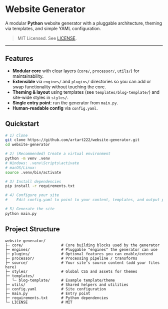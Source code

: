 # Website Generator

A modular **Python** website generator with a pluggable architecture, theming via templates, and simple YAML configuration.

> MIT Licensed. See [LICENSE](./LICENSE).

---

## Features

- **Modular core** with clear layers (`core/`, `processor/`, `utils/`) for maintainability.
- **Extensible** via `engines/` and `plugins/` directories so you can add or swap functionality without touching the core.
- **Theming & layout** using templates (see `templates/blog-template/`) and site-wide styles in `styles/`.
- **Single entry point**: run the generator from `main.py`.
- **Human-readable config** via `config.yaml`.

## Quickstart

```bash
# 1) Clone
git clone https://github.com/artart222/website-generator.git
cd website-generator

# 2) (Recommended) Create a virtual environment
python -m venv .venv
# Windows: .venv\Scripts\activate
# macOS/Linux:
source .venv/bin/activate

# 3) Install dependencies
pip install -r requirements.txt

# 4) Configure your site
#    Edit config.yaml to point to your content, templates, and output paths

# 5) Generate the site
python main.py
```


## Project Structure

```
website-generator/
├─ core/                 # Core building blocks used by the generator
├─ engines/              # Pluggable "engines" the generator can use
├─ plugins/              # Optional features you can enable/extend
├─ processor/            # Processing pipeline / transforms
├─ source/               # Your site’s source content (add your files here)
├─ styles/               # Global CSS and assets for themes
├─ templates/
│  └─ blog-template/     # Example template/theme
├─ utils/                # Shared helpers and utilities
├─ config.yaml           # Site configuration
├─ main.py               # Entry point
├─ requirements.txt      # Python dependencies
└─ LICENSE               # MIT
```
